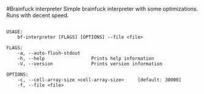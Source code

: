 #Brainfuck interpreter
Simple brainfuck interpreter with some optimizations.
Runs with decent speed.

```

USAGE:
    bf-interpreter [FLAGS] [OPTIONS] --file <file>

FLAGS:
    -a, --auto-flush-stdout    
    -h, --help                 Prints help information
    -V, --version              Prints version information

OPTIONS:
    -c, --cell-array-size <cell-array-size>     [default: 30000]
    -f, --file <file>

```
